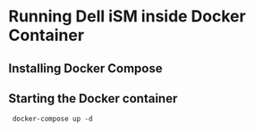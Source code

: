 # Running Dell iSM inside Docker Container

## Installing Docker Compose



## Starting the Docker container

``` docker-compose up -d```
